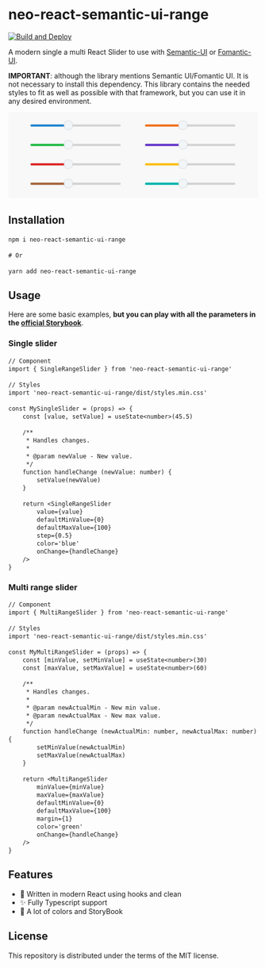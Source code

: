 # neo-react-semantic-ui-range

[![Build and Deploy](https://github.com/jware-solutions/neo-react-semantic-ui-range/actions/workflows/storybook.yml/badge.svg)](https://github.com/jware-solutions/neo-react-semantic-ui-range/actions/workflows/storybook.yml)

A modern single a multi React Slider to use with [Semantic-UI][semantic-ui] or [Fomantic-UI][fomantic-ui].

**IMPORTANT**: although the library mentions Semantic UI/Fomantic UI. It is not necessary to install this dependency. This library contains the needed styles to fit as well as possible with that framework, but you can use it in any desired environment. 


![Slider example with multiple colors](./assets/colors.png)


## Installation

```
npm i neo-react-semantic-ui-range

# Or

yarn add neo-react-semantic-ui-range
```


## Usage

Here are some basic examples, **but you can play with all the parameters in the [official Storybook][storybook]**.

### Single slider

```tsx
// Component
import { SingleRangeSlider } from 'neo-react-semantic-ui-range'

// Styles
import 'neo-react-semantic-ui-range/dist/styles.min.css'

const MySingleSlider = (props) => {
	const [value, setValue] = useState<number>(45.5)

	/**
	 * Handles changes.
	 *
	 * @param newValue - New value.
	 */
	function handleChange (newValue: number) {
		setValue(newValue)
	}

	return <SingleRangeSlider
		value={value}
		defaultMinValue={0}
		defaultMaxValue={100}
		step={0.5}
		color='blue'
		onChange={handleChange}
	/>
}
```


### Multi range slider

```tsx
// Component
import { MultiRangeSlider } from 'neo-react-semantic-ui-range'

// Styles
import 'neo-react-semantic-ui-range/dist/styles.min.css'

const MyMultiRangeSlider = (props) => {
	const [minValue, setMinValue] = useState<number>(30)
  	const [maxValue, setMaxValue] = useState<number>(60)

	/**
	 * Handles changes.
	 *
	 * @param newActualMin - New min value.
	 * @param newActualMax - New max value.
	 */
	function handleChange (newActualMin: number, newActualMax: number) {
		setMinValue(newActualMin)
		setMaxValue(newActualMax)
	}

	return <MultiRangeSlider
		minValue={minValue}
		maxValue={maxValue}
		defaultMinValue={0}
		defaultMaxValue={100}
		margin={1}
		color='green'
		onChange={handleChange}
	/>
}
```


## Features

- 🚀 Written in modern React using hooks and clean 
- ✨ Fully Typescript support
- 📖 A lot of colors and StoryBook


## License

This repository is distributed under the terms of the MIT license.


[semantic-ui]: https://react.semantic-ui.com/
[fomantic-ui]: https://fomantic-ui.com/
[storybook]: https://jware-solutions.github.io/neo-react-semantic-ui-range/